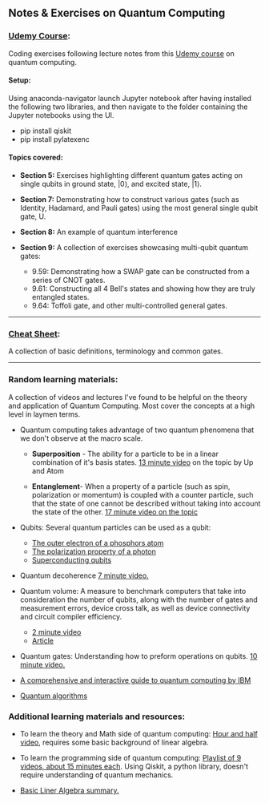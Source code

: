 ## Notes & Exercises on Quantum Computing

### [Udemy Course](https://github.com/tony-a/quantum-computing-notes/tree/main/udemy_course):
Coding exercises following lecture notes from this [Udemy course](https://www.udemy.com/course/quantum-computing-in-python-using-qiskit/) on quantum computing.

#### Setup:
Using anaconda-navigator launch Jupyter notebook after having installed the following two libraries, and then navigate to the folder containing the Jupyter notebooks using the UI.

- pip install qiskit
- pip install pylatexenc


#### Topics covered:

- **Section 5:**
Exercises highlighting different quantum gates acting on single qubits in ground state, |0⟩, and excited state, |1⟩.

- **Section 7:**
Demonstrating how to construct various gates (such as Identity, Hadamard, and Pauli gates) using the most general single qubit gate, U.

- **Section 8:**
An example of quantum interference

- **Section 9:**
A collection of exercises showcasing multi-qubit quantum gates:
  - 9.59: Demonstrating how a SWAP gate can be constructed from a series of CNOT gates.
  - 9.61: Constructing all 4 Bell's states and showing how they are truly entangled states.
  - 9.64: Toffoli gate, and other multi-controlled general gates.
---
### [Cheat Sheet](https://github.com/tony-a/quantum-computing-notes/tree/main/cheat_sheet):
A collection of basic definitions, terminology and common gates.

---
### Random learning materials:
A collection of videos and lectures I've found to be helpful on the theory and application of Quantum Computing.
Most cover the concepts at a high level in laymen terms.

- Quantum computing takes advantage of two quantum phenomena that we don't observe at the macro scale.
   - **Superposition** - The ability for a particle to be in a linear combination of it's basis states.
     [13 minute video](https://www.youtube.com/watch?v=VwWRX9IdblE) on the topic by Up and Atom

   - **Entanglement**- When a property of a particle (such as spin, polarization or momentum) is coupled with a counter particle, such that the state of one cannot be described without taking into account the state of the other.
     [17 minute video on the topic](https://www.youtube.com/watch?v=-WSWz1H3mJg)


- Qubits:
Several quantum particles can be used as a qubit:
  - [The outer electron of a phosphors atom](https://www.youtube.com/watch?v=zNzzGgr2mhk)
  - [The polarization property of a photon](https://www.youtube.com/watch?v=ofg335d3BJ8)
  - [Superconducting qubits](https://www.youtube.com/watch?v=daQJMwvxC_U)


- Quantum decoherence [7 minute video.](https://www.youtube.com/watch?v=LsxJmHS0cc8)


- Quantum volume: A measure to benchmark computers that take into consideration the number of qubits, along with the number of gates and measurement errors, device cross talk, as well as device connectivity and circuit compiler efficiency.
  - [2 minute video](https://www.youtube.com/watch?v=-7L5o-mzLqU)
  - [Article](https://newsroom.ibm.com/2019-03-04-IBM-Achieves-Highest-Quantum-Volume-to-Date-Establishes-Roadmap-for-Reaching-Quantum-Advantage)


- Quantum gates:
Understanding how to preform operations on qubits.
[10 minute video.](https://www.youtube.com/watch?v=gz5rjhiU4ao)


- [A comprehensive and interactive guide to quantum computing by IBM](https://quantum-computing.ibm.com/support/guides/gate-overview?section=5d00d964853ef8003c6d6820#)


- [Quantum algorithms](https://quantumalgorithmzoo.org)

### Additional learning materials and resources:

- To learn the theory and Math side of quantum computing:
[Hour and half video](https://www.youtube.com/watch?v=F_Riqjdh2oM), requires some basic background of linear algebra.


- To learn the programming side of quantum computing:
[Playlist of 9 videos, about 15 minutes each](https://www.youtube.com/playlist?list=PLOFEBzvs-Vvp2xg9-POLJhQwtVktlYGbY). Using Qiskit, a python library, doesn't require understanding of quantum mechanics.


- [Basic Liner Algebra summary.](https://www.youtube.com/watch?v=rowWM-MijXU)

